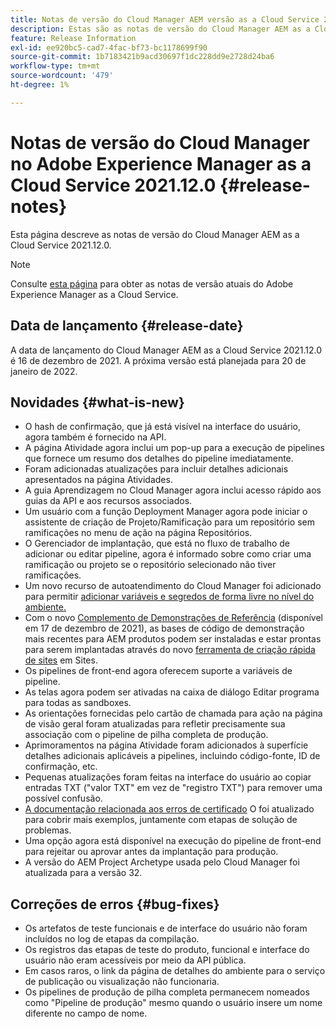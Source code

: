 ```yaml
---
title: Notas de versão do Cloud Manager AEM versão as a Cloud Service 2021.12.0
description: Estas são as notas de versão do Cloud Manager AEM as a Cloud Service versão 2021.12.0.
feature: Release Information
exl-id: ee920bc5-cad7-4fac-bf73-bc1178699f90
source-git-commit: 1b7183421b9acd30697f1dc228dd9e2728d24ba6
workflow-type: tm+mt
source-wordcount: '479'
ht-degree: 1%

---
```


# Notas de versão do Cloud Manager no Adobe Experience Manager as a Cloud Service 2021.12.0 {#release-notes}

Esta página descreve as notas de versão do Cloud Manager AEM as a Cloud Service 2021.12.0.

>[!NOTE]
>
>Consulte [esta página](/help/release-notes/release-notes-cloud/release-notes-current.md) para obter as notas de versão atuais do Adobe Experience Manager as a Cloud Service.

## Data de lançamento {#release-date}

A data de lançamento do Cloud Manager AEM as a Cloud Service 2021.12.0 é 16 de dezembro de 2021. A próxima versão está planejada para 20 de janeiro de 2022.

## Novidades {#what-is-new}

* O hash de confirmação, que já está visível na interface do usuário, agora também é fornecido na API.
* A página Atividade agora inclui um pop-up para a execução de pipelines que fornece um resumo dos detalhes do pipeline imediatamente.
* Foram adicionadas atualizações para incluir detalhes adicionais apresentados na página Atividades.
* A guia Aprendizagem no Cloud Manager agora inclui acesso rápido aos guias da API e aos recursos associados.
* Um usuário com a função Deployment Manager agora pode iniciar o assistente de criação de Projeto/Ramificação para um repositório sem ramificações no menu de ação na página Repositórios.
* O Gerenciador de implantação, que está no fluxo de trabalho de adicionar ou editar pipeline, agora é informado sobre como criar uma ramificação ou projeto se o repositório selecionado não tiver ramificações.
* Um novo recurso de autoatendimento do Cloud Manager foi adicionado para permitir [adicionar variáveis e segredos de forma livre no nível do ambiente.](/help/implementing/cloud-manager/environment-variables.md)
* Com o novo [Complemento de Demonstrações de Referência](/help/journey-sites/demos-add-on/overview.md) (disponível em 17 de dezembro de 2021), as bases de código de demonstração mais recentes para AEM produtos podem ser instaladas e estar prontas para serem implantadas através do novo [ferramenta de criação rápida de sites](/help/journey-sites/quick-site/overview.md) em Sites.
* Os pipelines de front-end agora oferecem suporte a variáveis de pipeline.
* As telas agora podem ser ativadas na caixa de diálogo Editar programa para todas as sandboxes.
* As orientações fornecidas pelo cartão de chamada para ação na página de visão geral foram atualizadas para refletir precisamente sua associação com o pipeline de pilha completa de produção.
* Aprimoramentos na página Atividade foram adicionados à superfície detalhes adicionais aplicáveis a pipelines, incluindo código-fonte, ID de confirmação, etc.
* Pequenas atualizações foram feitas na interface do usuário ao copiar entradas TXT (&quot;valor TXT&quot; em vez de &quot;registro TXT&quot;) para remover uma possível confusão.
* [A documentação relacionada aos erros de certificado](/help/implementing/cloud-manager/managing-ssl-certifications/add-ssl-certificate.md#certificate-errors) O foi atualizado para cobrir mais exemplos, juntamente com etapas de solução de problemas.
* Uma opção agora está disponível na execução do pipeline de front-end para rejeitar ou aprovar antes da implantação para produção.
* A versão do AEM Project Archetype usada pelo Cloud Manager foi atualizada para a versão 32.


## Correções de erros {#bug-fixes}

* Os artefatos de teste funcionais e de interface do usuário não foram incluídos no log de etapas da compilação.
* Os registros das etapas de teste do produto, funcional e interface do usuário não eram acessíveis por meio da API pública.
* Em casos raros, o link da página de detalhes do ambiente para o serviço de publicação ou visualização não funcionaria.
* Os pipelines de produção de pilha completa permanecem nomeados como &quot;Pipeline de produção&quot; mesmo quando o usuário insere um nome diferente no campo de nome.
